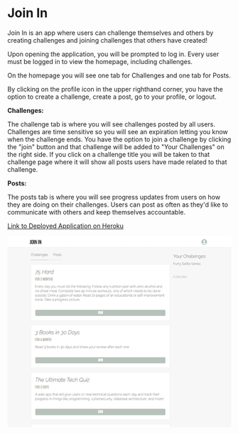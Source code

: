# Join In

Join In is an app where users can challenge themselves and others by creating challenges and joining challenges that others have created!

Upon opening the application, you will be prompted to log in. Every user must be logged in to view the homepage, including challenges.

On the homepage you will see one tab for Challenges and one tab for Posts.

By clicking on the profile icon in the upper righthand corner, you have the option to create a challenge, create a post, go to your profile, or logout.

**Challenges:**

The challenge tab is where you will see challenges posted by all users. Challenges are time sensitive so you will see an expiration letting you know when the challenge ends. You have the option to join a challenge by clicking the "join" button and that challenge will be added to "Your Challenges" on the right side. If you click on a challenge title you will be taken to that challenge page where it will show all posts users have made related to that challenge.


**Posts:**

The posts tab is where you will see progress updates from users on how they are doing on their challenges. Users can post as often as they'd like to communicate with others and keep themselves accountable.


[Link to Deployed Application on Heroku](https://join-in-app.herokuapp.com/login)


![](./public/assets/app-screenshot.png)

